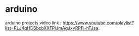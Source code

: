 # arduino
arduino projects 
video link : https://www.youtube.com/playlist?list=PLJ4qHD6bcbXXFPiJmAgJxyRPFi-hTJsa_
